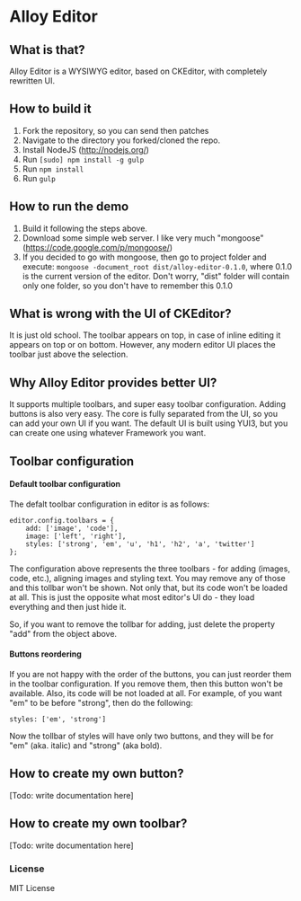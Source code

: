 Alloy Editor
==================

## What is that?
Alloy Editor is a WYSIWYG editor, based on CKEditor, with completely rewritten UI.

## How to build it

1. Fork the repository, so you can send then patches
2. Navigate to the directory you forked/cloned the repo.
2. Install NodeJS (http://nodejs.org/)
3. Run 
```` [sudo] npm install -g gulp ````
4. Run ```` npm install ````
5. Run ```` gulp ````

## How to run the demo

1. Build it following the steps above.
2. Download some simple web server. I like very much "mongoose" (https://code.google.com/p/mongoose/)
3. If you decided to go with mongoose, then go to project folder and execute:
```` mongoose -document_root dist/alloy-editor-0.1.0 ````, where 0.1.0 is the current version of the editor. Don't worry, "dist" folder will contain only one folder, so you don't have to remember this 0.1.0

## What is wrong with the UI of CKEditor?

It is just old school. The toolbar appears on top, in case of inline editing it appears on top or on bottom. However, any modern editor UI places the toolbar just above the selection.

## Why Alloy Editor provides better UI?

It supports multiple toolbars, and super easy toolbar configuration. Adding buttons is also very easy. The core is fully separated from the UI, so you can add your own UI if you want. The default UI is built using YUI3, but you can create one using whatever Framework you want.

## Toolbar configuration
#### Default toolbar configuration

The defalt toolbar configuration in editor is as follows:

````
editor.config.toolbars = {
    add: ['image', 'code'],
    image: ['left', 'right'],
    styles: ['strong', 'em', 'u', 'h1', 'h2', 'a', 'twitter']
};
````

The configuration above represents the three toolbars - for adding (images, code, etc.), aligning images and styling text. You may remove any of those and this tollbar won't be shown. Not only that, but its code won't be loaded at all. This is just the opposite what most editor's UI do - they load everything and then just hide it.

So, if you want to remove the tollbar for adding, just delete the property "add" from the object above.

#### Buttons reordering

If you are not happy with the order of the buttons, you can just reorder them in the toolbar configuration. If you remove them, then this button won't be available. Also, its code will be not loaded at all. For example, of you want "em" to be before "strong", then do the following:
````
styles: ['em', 'strong']
````

Now the tollbar of styles will have only two buttons, and they will be for "em" (aka. italic) and "strong" (aka bold).

## How to create my own button?
[Todo: write documentation here]

## How to create my own toolbar?
[Todo: write documentation here]

### License
MIT License
